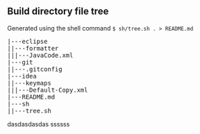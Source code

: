 ## Build directory file tree
Generated using the shell command `$ sh/tree.sh . > README.md`
<pre>
|---eclipse
||---formatter
|||---JavaCode.xml
|---git
||---.gitconfig
|---idea
||---keymaps
|||---Default-Copy.xml
|---README.md
|---sh
||---tree.sh
</pre>
dasdasdasdas
ssssss